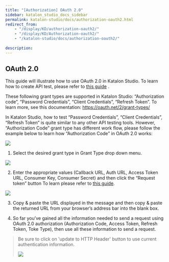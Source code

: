 ```yaml
---
title: "[Authorization] OAuth 2.0" 
sidebar: katalon_studio_docs_sidebar
permalink: katalon-studio/docs/authorization-oauth2.html 
redirect_from:
    - "/display/KD/authorization-oauth2/"
    - "/display/KD/Authorization-oauth2/"
    - "/katalon-studio/docs/authorization-oauth2/"
    
description: 
---
```

OAuth 2.0
-----
 
This guide will illustrate how to use OAuth 2.0 in Katalon Studio.
To learn how to create API test, please refer to [this guide](https://docs.katalon.com/katalon-studio/tutorials/create_first_api_test_katalon_studio.html#step-3-create-a-new-restful-endpoint-at-object-repository) .


These following grant types are supported in Katalon Studio: “Authorization code”, “Password Credentials”, “Client Credentials”, “Refresh Token”. To learn more, see this documentation:  https://oauth.net/2/grant-types/ 

In Katalon Studio, how to test “Password Credentials”, “Client Credentials”, “Refresh Token” is quite similar to any other API testing tools. However, “Authorization Code” grant type has different work flow, please follow the example below to learn how “Authorization Code” in OAuth 2.0 works:
 
 
![](../../images/katalon-studio/docs/authorization-oauth2/1.png)

1.	Select the desired grant type in Grant Type drop down menu.  

![](../../images/katalon-studio/docs/authorization-oauth2/2.png)

2.	Enter the appropriate values (Callback URL, Auth URL, Access Token URL, Consumer Key, Consumer Secret) and then click the “Request token” button
To learn please refer to [this guide](https://apidocs.imgur.com/#authorization-and-oauth). 

![](../../images/katalon-studio/docs/authorization-oauth2/3.png)

3.	Copy & paste the URL displayed in the message and then copy & paste the returned URL from your browser’s address bar into the blank box.  


4. So far you’ve gained all the information needed to send a request using OAuth 2.0 authorization (Authorization Code, Access Token, Refresh Token, Toke Type), then use all these information to send a request.  

> Be sure to click on 'update to HTTP Header' button to use current authentication information.
> 
> ![](../../images/katalon-studio/docs/authorization-oauth2/4.png)

